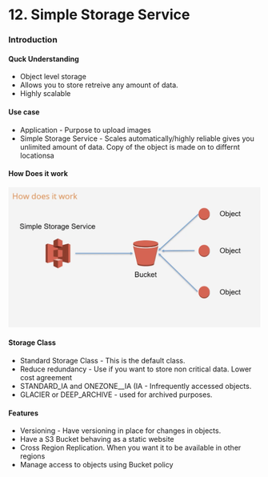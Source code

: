 # 12. Simple Storage Service

### Introduction

#### Quck Understanding

* Object level storage
* Allows you to store retreive any amount of data.
* Highly scalable

#### Use case

* Application - Purpose to upload images
* Simple Storage Service - Scales automatically/highly reliable gives you unlimited amount of data. Copy of the object is made on to differnt locationsa

#### How Does it work

![](../../../../.gitbook/assets/image%20%2839%29.png)

#### Storage Class

* Standard Storage Class - This is the default class.
* Reduce redundancy - Use if you want to store non critical data. Lower cost agreement
* STANDARD_IA and ONEZONE_\_IA \(IA - Infrequently accessed objects. 
* GLACIER or DEEP\_ARCHIVE - used for archived purposes.

#### Features

* Versioning - Have versioning in place for changes in objects.
* Have a S3 Bucket behaving as a static website
* Cross Region Replication. When you want it to be available in other regions
* Manage access to objects using Bucket policy

